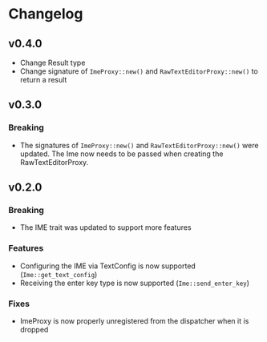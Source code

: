# Changelog

## v0.4.0

- Change Result type
- Change signature of `ImeProxy::new()` and `RawTextEditorProxy::new()` to return a result

## v0.3.0

### Breaking 

- The signatures of `ImeProxy::new()` and `RawTextEditorProxy::new()` were updated. 
  The Ime now needs to be passed when creating the RawTextEditorProxy.

## v0.2.0

### Breaking

- The IME trait was updated to support more features

### Features

- Configuring the IME via TextConfig is now supported (`Ime::get_text_config`)
- Receiving the enter key type is now supported (`Ime::send_enter_key`)

### Fixes

- ImeProxy is now properly unregistered from the dispatcher when it is dropped
